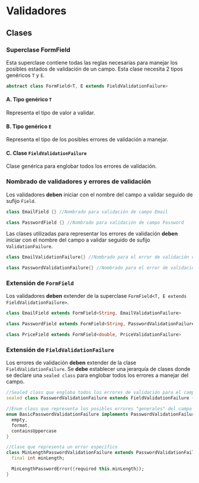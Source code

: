 # Validadores

## Clases

### Superclase FormField

Esta superclase contiene todas las reglas necesarias para manejar los posibles estados de validación
de un campo. Esta clase necesita 2 tipos genéricos `T` y `E`.

```dart
abstract class FormField<T, E extends FieldValidationFailure>
```

#### A. Tipo genérico `T`

Representa el tipo de valor a validar.

#### B. Tipo genérico `E`

Representa el tipo de los posibles errores de validación a manejar.

#### C. Clase `FieldValidationFailure`

Clase genérica para englobar todos los errores de validación.

### Nombrado de validadores y errores de validación

Los validadores **deben** iniciar con el nombre del campo a validar seguido de sufijo `Field`.

```dart
class EmailField {} //Nombrado para validación de campo Email

class PasswordField {} //Nombrado para validación de campo Password
```

Las clases utilizadas para representar los errores de validación **deben** iniciar con el nombre del
campo a validar seguido de sufijo `ValidationFailure`.

```dart
class EmailValidationFailure{} //Nombrado para el error de validación de el campo Email

class PasswordValidationFailure{} //Nombrado para el error de validación de el campo Password
```

### Extensión de `FormField`

Los validadores **deben** extender de la
superclase `FormField<T, E extends FieldValidationFailure>`.

```dart
class EmailField extends FormField<String, EmailValidationFailure>

class PasswordField extends FormField<String, PasswordValidationFailure>

class PriceField extends FormField<double, PriceValidationFailure>

```

### Extensión de `FieldValidationFailure`

Los errores de validación **deben** extender de la clase `FieldValidationFailure`. Se **debe** establecer una jerarquía de clases donde se declare una `sealed class` para englobar
todos los errores a manejar del campo.

```dart
//Sealed class que engloba todos los errores de validación para el campo Password
sealed class PasswordValidationFailure extends FieldValidationFailure {} 

//Enum class que representa los posibles errores "generales" del campo Password
enum BasicPasswordValidationFailure implements PasswordValidationFailure {
  empty,
  format,
  containsUppercase
}

//Clase que representa un error específico
class MinLengthPasswordValidationFailure extends PasswordValidationFailure {
  final int minLength;

  MinLengthPasswordError({required this.minLength});
}
```

